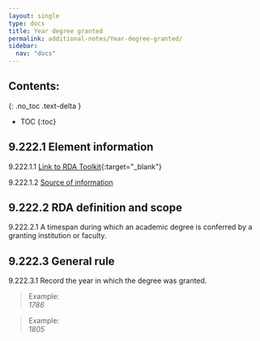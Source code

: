 ```yaml
---
layout: single
type: docs
title: Year degree granted
permalink: additional-notes/Year-degree-granted/
sidebar:
  nav: "docs"
---
```


## Contents:
{: .no_toc .text-delta }

- TOC
{:toc}

## 9.222.1 Element information

<a name="9.222.1.1">9.222.1.1</a> [Link to RDA Toolkit](https://beta.rdatoolkit.org/Content/Index?externalId=en-US_ala-1b19dd8e-f64e-3211-ac1b-afff9b730551){:target="_blank"}

<a name="9.222.1.2">9.222.1.2</a> [Source of information](/DCRMR/additional-notes/)

## 9.222.2 RDA definition and scope

<a name="9.222.2.1">9.222.2.1</a> A timespan during which an academic degree is conferred by a granting institution or faculty.

## 9.222.3 General rule

<a name="9.222.3.1">9.222.3.1</a> Record the year in which the degree was granted.

>Example:  
> <CITE>1786</CITE>

>Example:  
> <CITE>1805</CITE>

